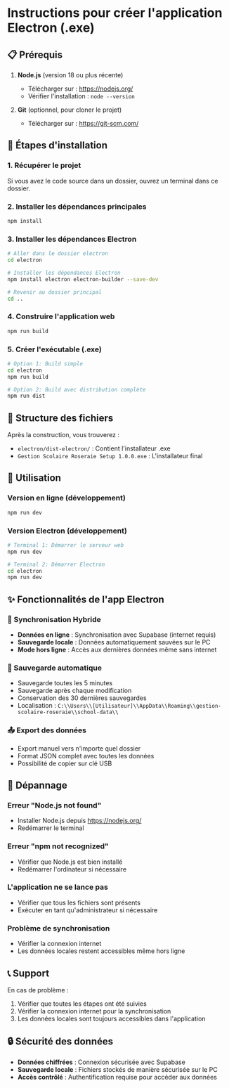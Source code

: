 # Instructions pour créer l'application Electron (.exe)

## 📋 Prérequis

1. **Node.js** (version 18 ou plus récente)
   - Télécharger sur : https://nodejs.org/
   - Vérifier l'installation : `node --version`

2. **Git** (optionnel, pour cloner le projet)
   - Télécharger sur : https://git-scm.com/

## 🔧 Étapes d'installation

### 1. Récupérer le projet
Si vous avez le code source dans un dossier, ouvrez un terminal dans ce dossier.

### 2. Installer les dépendances principales
```bash
npm install
```

### 3. Installer les dépendances Electron
```bash
# Aller dans le dossier electron
cd electron

# Installer les dépendances Electron
npm install electron electron-builder --save-dev

# Revenir au dossier principal
cd ..
```

### 4. Construire l'application web
```bash
npm run build
```

### 5. Créer l'exécutable (.exe)
```bash
# Option 1: Build simple
cd electron
npm run build

# Option 2: Build avec distribution complète
npm run dist
```

## 📁 Structure des fichiers

Après la construction, vous trouverez :
- `electron/dist-electron/` : Contient l'installateur .exe
- `Gestion Scolaire Roseraie Setup 1.0.0.exe` : L'installateur final

## 🚀 Utilisation

### Version en ligne (développement)
```bash
npm run dev
```

### Version Electron (développement)
```bash
# Terminal 1: Démarrer le serveur web
npm run dev

# Terminal 2: Démarrer Electron
cd electron
npm run dev
```

## ✨ Fonctionnalités de l'app Electron

### 🔄 Synchronisation Hybride
- **Données en ligne** : Synchronisation avec Supabase (internet requis)
- **Sauvegarde locale** : Données automatiquement sauvées sur le PC
- **Mode hors ligne** : Accès aux dernières données même sans internet

### 💾 Sauvegarde automatique
- Sauvegarde toutes les 5 minutes
- Sauvegarde après chaque modification
- Conservation des 30 dernières sauvegardes
- Localisation : `C:\\Users\\[Utilisateur]\\AppData\\Roaming\\gestion-scolaire-roseraie\\school-data\\`

### 📤 Export des données
- Export manuel vers n'importe quel dossier
- Format JSON complet avec toutes les données
- Possibilité de copier sur clé USB

## 🔧 Dépannage

### Erreur "Node.js not found"
- Installer Node.js depuis https://nodejs.org/
- Redémarrer le terminal

### Erreur "npm not recognized"
- Vérifier que Node.js est bien installé
- Redémarrer l'ordinateur si nécessaire

### L'application ne se lance pas
- Vérifier que tous les fichiers sont présents
- Exécuter en tant qu'administrateur si nécessaire

### Problème de synchronisation
- Vérifier la connexion internet
- Les données locales restent accessibles même hors ligne

## 📞 Support

En cas de problème :
1. Vérifier que toutes les étapes ont été suivies
2. Vérifier la connexion internet pour la synchronisation
3. Les données locales sont toujours accessibles dans l'application

## 🔒 Sécurité des données

- **Données chiffrées** : Connexion sécurisée avec Supabase
- **Sauvegarde locale** : Fichiers stockés de manière sécurisée sur le PC
- **Accès contrôlé** : Authentification requise pour accéder aux données